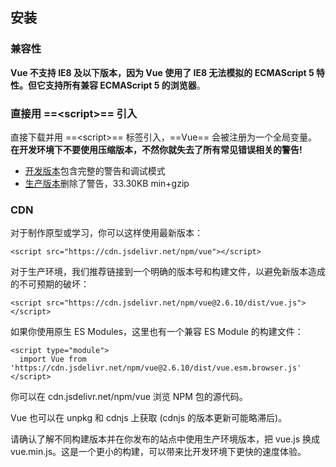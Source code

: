 ## 安装

### 兼容性
**Vue 不支持 IE8 及以下版本，因为 Vue 使用了 IE8 无法模拟的 ECMAScript 5 特性。但它支持所有兼容 ECMAScript 5 的浏览器**。

### 直接用 ==\<script>== 引入
直接下载并用 ==\<script>== 标签引入，==Vue== 会被注册为一个全局变量。<br/>
**在开发环境下不要使用压缩版本，不然你就失去了所有常见错误相关的警告!**

* [开发版本](https://vuejs.org/js/vue.js)包含完整的警告和调试模式
* [生产版本](https://vuejs.org/js/vue.min.js)删除了警告，33.30KB min+gzip
### CDN
对于制作原型或学习，你可以这样使用最新版本：
```
<script src="https://cdn.jsdelivr.net/npm/vue"></script>
```
对于生产环境，我们推荐链接到一个明确的版本号和构建文件，以避免新版本造成的不可预期的破坏：

```
<script src="https://cdn.jsdelivr.net/npm/vue@2.6.10/dist/vue.js"></script>
```
如果你使用原生 ES Modules，这里也有一个兼容 ES Module 的构建文件：

```
<script type="module">
  import Vue from 'https://cdn.jsdelivr.net/npm/vue@2.6.10/dist/vue.esm.browser.js'
</script>
```

你可以在 cdn.jsdelivr.net/npm/vue 浏览 NPM 包的源代码。

Vue 也可以在 unpkg 和 cdnjs 上获取 (cdnjs 的版本更新可能略滞后)。

请确认了解不同构建版本并在你发布的站点中使用生产环境版本，把 vue.js 换成 vue.min.js。这是一个更小的构建，可以带来比开发环境下更快的速度体验。

